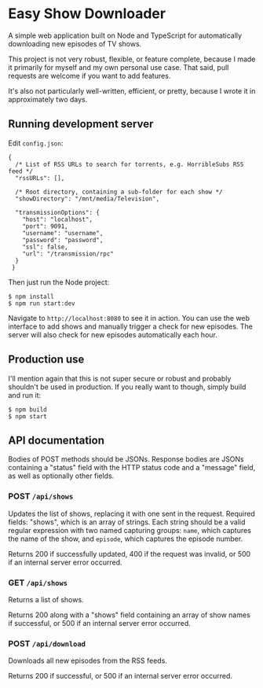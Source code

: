 # Easy Show Downloader

A simple web application built on Node and TypeScript for automatically
downloading new episodes of TV shows.

This project is not very robust, flexible, or feature complete, because I made
it primarily for myself and my own personal use case. That said, pull requests
are welcome if you want to add features.

It's also not particularly well-written, efficient, or pretty, because I wrote
it in approximately two days.

## Running development server

Edit `config.json`:

```
{
  /* List of RSS URLs to search for torrents, e.g. HorribleSubs RSS feed */
  "rssURLs": [], 

  /* Root directory, containing a sub-folder for each show */
  "showDirectory": "/mnt/media/Television",

  "transmissionOptions": {
    "host": "localhost",
    "port": 9091,
    "username": "username",
    "password": "password",
    "ssl": false,
    "url": "/transmission/rpc"
  }
 }
```

Then just run the Node project:

```
$ npm install
$ npm run start:dev
```

Navigate to `http://localhost:8080` to see it in action. You can use the web
interface to add shows and manually trigger a check for new episodes. The server
will also check for new episodes automatically each hour.

## Production use

I'll mention again that this is not super secure or robust and probably
shouldn't be used in production. If you really want to though, simply build and
run it:

```
$ npm build
$ npm start
```

## API documentation

Bodies of POST methods should be JSONs. Response bodies are JSONs containing a
"status" field with the HTTP status code and a "message" field, as well as
optionally other fields.

### POST `/api/shows`

Updates the list of shows, replacing it with one sent in the request. Required
fields: "shows", which is an array of strings. Each string should be a valid
regular expression with two named capturing groups: `name`, which captures the
name of the show, and `episode`, which captures the episode number.

Returns 200 if successfully updated, 400 if the request was invalid, or 500 if
an internal server error occurred.

### GET `/api/shows`

Returns a list of shows.

Returns 200 along with a "shows" field containing an array of show names if
successful, or 500 if an internal server error occurred.

### POST `/api/download`

Downloads all new episodes from the RSS feeds.

Returns 200 if successful, or 500 if an internal server error occurred.
